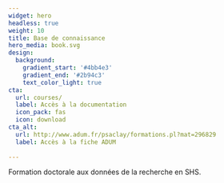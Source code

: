 ```yaml
---
widget: hero
headless: true
weight: 10
title: Base de connaissance
hero_media: book.svg
design:
  background:
    gradient_start: '#4bb4e3'
    gradient_end: '#2b94c3'
    text_color_light: true
cta:
  url: courses/
  label: Accès à la documentation
  icon_pack: fas
  icon: download
cta_alt:
  url: http://www.adum.fr/psaclay/formations.pl?mat=296829
  label: Accès à la fiche ADUM
  
---
```


Formation doctorale aux données de la recherche en SHS.

